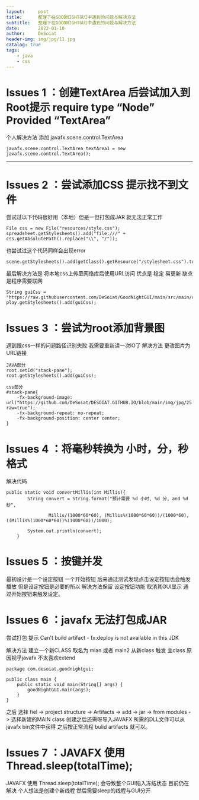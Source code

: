 ```yaml
---
layout:     post
title:      整理下在GOODNIGHTGUI中遇到的问题与解决方法
subtitle:   整理下在GOODNIGHTGUI中遇到的问题与解决方法
date:       2022-01-10
author:     DeSoiat
header-img: img/jpg/11.jpg
catalog: true
tags: 
    - java
    - css
---
```



# Issues 1 ：创建TextArea 后尝试加入到Root提示 require type “Node”  Provided “TextArea”

个人解决方法 添加 javafx.scene.control.TextArea

```
javafx.scene.control.TextArea textArea1 = new javafx.scene.control.TextArea();
```


---

# Issues 2 ：尝试添加CSS 提示找不到文件

尝试过以下代码很好用（本地）但是一但打包成JAR 就无法正常工作
```
File css = new File("resources/style.css");
spreadsheet.getStylesheets().add("file:///" + css.getAbsolutePath().replace("\\", "/"));
```

也尝试过这个代码同样会出现error
```
scene.getStylesheets().add(getClass().getResource("/stylesheet.css").toExternalForm())
```

最后解决方法是 将本地css上传至网络库后使用URL访问 优点是 稳定 易更新 缺点是程序需要联网
```
String guiCss = "https://raw.githubusercontent.com/DeSoiat/GoodNightGUI/main/src/main/resources/com/desoiat/goodnightgui/css/gui.css";
play.getStylesheets().add(guiCss);
```

# Issues 3 ：尝试为root添加背景图

遇到跟css一样的问题路径识别失败 我需要重新读一次IO了
解决方法 更改图片为URL链接
```
JAVA部分
root.setId("stack-pane");
root.getStylesheets().add(guiCss);

css部分
#stack-pane{
    -fx-background-image: url("https://github.com/DeSoiat/DESOIAT.GITHUB.IO/blob/main/img/jpg/25.jpg?raw=true");
    -fx-background-repeat: no-repeat;
    -fx-background-position: center center;
}
```

# Issues 4 ：将毫秒转换为 小时，分，秒格式

解决代码

```
public static void convertMillis(int Millis){
        String convert = String.format("预计需要 %d 小时, %d 分, and %d 秒",

                Millis/(1000*60*60), (Millis%(1000*60*60))/(1000*60), ((Millis%(1000*60*60))%(1000*60))/1000);

        System.out.println(convert);
    }
 ```
 
# Issues 5 ：按键并发

最初设计是一个设定按钮 一个开始按钮 后来通过测试发现点击设定按钮也会触发播放 但是设定按钮是必要的所以 解决方法保留 设定按钮功能 取消其GUI显示 通过开始按钮来触发设定。

# Issues 6 ：javafx 无法打包成JAR

尝试打包 提示 Can't build artifact - fx:deploy is not available in this JDK

解决方法 建立一个新CLASS 取名为 mian 或者 main2 从新class 触发 主class 原因视乎javafx 不太喜欢extend

```
package com.desoiat.goodnightgui;

public class main {
    public static void main(String[] args) {
        goodNightGUI.main(args);
    }
}
```
之后 选择 fiel -> project structure -> Artifacts -> add -> jar -> from modules -> 选择新建的MAIN class 创建之后还需呀导入JAVAFX 所需的DLL文件可以从javafx bin文件中获得 之后按正常流程 bulid artifacts 就可以。

# Issues 7 ：JAVAFX 使用 Thread.sleep(totalTime);

JAVAFX 使用 Thread.sleep(totalTime); 会导致整个GUI陷入冻结状态 目前仍在解决 个人想法是创建个新线程 然后需要sleep的线程与GUI分开







